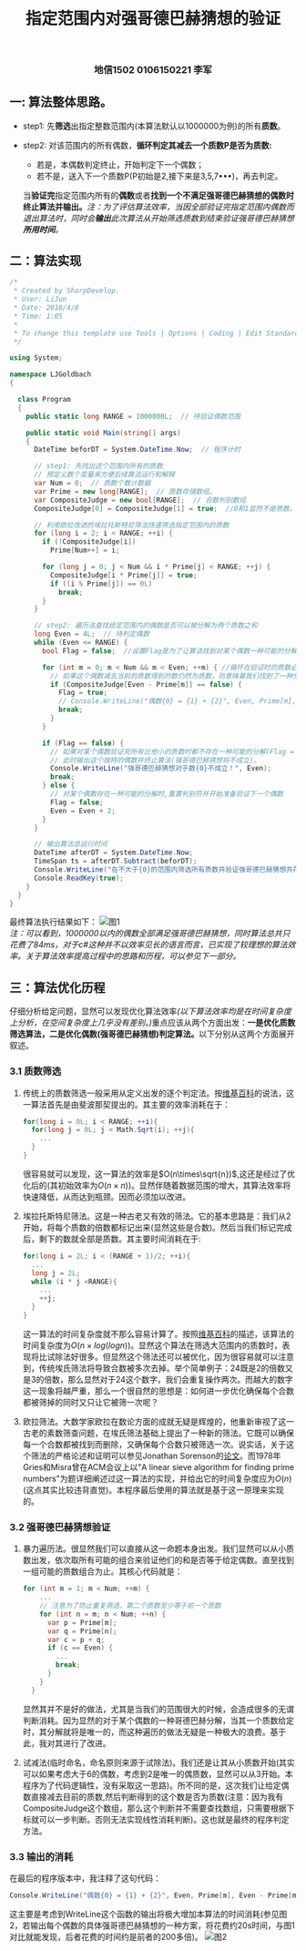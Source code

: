 <h1><center>指定范围内对强哥德巴赫猜想的验证</center></h1>
<br>
<h3><center>地信1502    0106150221    李军</center></h3>



<h2>一: 算法整体思路。</h2>

+ step1: 先<strong>筛选</strong>出指定整数范围内(本算法默认以1000000为例)的所有<strong>质数</strong>。
+ step2: 对该范围内的所有偶数，<strong>循环判定其减去一个质数P是否为质数:</strong>
  + 若是，本偶数判定终止，开始判定下一个偶数；
  + 若不是，送入下一个质数P(P初始是2,接下来是3,5,7•••)，再去判定。

  当<strong>验证完</strong>指定范围内所有的<strong>偶数</strong>或者<strong>找到一个不满足强哥德巴赫猜想的偶数时终止算法并输出。</strong><em>注：为了评估算法效率，当因全部验证完指定范围内偶数而退出算法时，同时会<strong>输出</strong>此次算法从开始筛选质数到结束验证强哥德巴赫猜想<strong>所用时间</strong>。</em>



<h2>二：算法实现</h2>

```csharp
/*
 * Created by SharpDevelop.
 * User: LiJun
 * Date: 2018/4/8
 * Time: 1:05
 *
 * To change this template use Tools | Options | Coding | Edit Standard Headers.
 */

using System;

namespace LJGoldbach
{

  class Program
  {
    public static long RANGE = 1000000L;  // 待验证偶数范围

    public static void Main(string[] args)
    {
      DateTime beforDT = System.DateTime.Now;  // 程序计时

      // step1: 先找出这个范围内所有的质数
      // 预定义数个变量来方便后续算法运行和解释
      var Num = 0;  // 质数个数计数器
      var Prime = new long[RANGE];  // 质数存储数组。
      var CompositeJudge = new bool[RANGE];  // 合数判别数组
      CompositeJudge[0] = CompositeJudge[1] = true;  //0和1显然不是质数，故他们的合数判别数组对应值为true。

      // 利用欧拉改进的埃拉托斯特尼筛法快速筛选指定范围内的质数
      for (long i = 2; i < RANGE; ++i) {
        if (!CompositeJudge[i])
          Prime[Num++] = i;

        for (long j = 0; j < Num && i * Prime[j] < RANGE; ++j) {
          CompositeJudge[i * Prime[j]] = true;
          if ((i % Prime[j]) == 0L)
            break;
        }
      }

      // step2: 遍历法查找给定范围内的偶数是否可以被分解为两个质数之和
      long Even = 4L;  // 待判定偶数
      while (Even <= RANGE) {
        bool Flag = false;	//设置Flag是为了让算法找到对某个偶数一种可能的分解就停止，从而加快判别效率。

        for (int m = 0; m < Num && m < Even; ++m) { //循环在验证时的质数必须存在且小于给定的偶数
          // 如果这个偶数减去当前的质数得到的数仍然为质数，则意味着我们找到了一种分解
          if (CompositeJudge[Even - Prime[m]] == false) {
            Flag = true;
            // Console.WriteLine("偶数{0} = {1} + {2}", Even, Prime[m], Even - Prime[m]);
            break;
          }
        }

        if (Flag == false) {
          // 如果对某个偶数验证完所有比他小的质数时都不存在一种可能的分解(Flag = false);
          // 此时输出这个独特的偶数并终止算法(强哥德巴赫猜想将不成立)。
          Console.WriteLine("强哥德巴赫猜想对于数{0}不成立！", Even);
          break;
        } else {
          // 对某个偶数存在一种可能的分解时,重置判别符并开始准备验证下一个偶数
          Flag = false;
          Even = Even + 2;
        }
      }

      // 输出算法总运行时间
      DateTime afterDT = System.DateTime.Now;
      TimeSpan ts = afterDT.Subtract(beforDT);
      Console.WriteLine("在不大于{0}的范围内筛选所有质数并验证强哥德巴赫猜想共花费{1}ms.", RANGE, ts.TotalMilliseconds);
      Console.ReadKey(true);
    }
  }
}

```
最终算法执行结果如下：
![](result1.png "图1") <br>
<em>注：可以看到，1000000以内的偶数全部满足强哥德巴赫猜想，同时算法总共只花费了84ms，对于c#这种并不以效率见长的语言而言，已实现了较理想的算法效率。关于算法效率提高过程中的思路和历程，可以参见下一部分。</em>



<h2>三：算法优化历程</h3>
仔细分析给定问题，显然可以发现优化算法效率<em>(以下算法效率均是在时间复杂度上分析，在空间复杂度上几乎没有差别。)</em>重点应该从两个方面出发：<strong>一是优化质数筛选算法，二是优化偶数(强哥德巴赫猜想)判定算法。</strong>以下分别从这两个方面展开叙述。

<h3>3.1 质数筛选</h3>

1. 传统上的质数筛选一般采用从定义出发的逐个判定法。按[维基百科](https://zh.wikipedia.org/wiki/%E8%AF%95%E9%99%A4%E6%B3%95 "试除法")的说法，这一算法首先是由斐波那契提出的。其主要的效率消耗在于：
    ```csharp
    for(long i = 0L; i < RANGE; ++i){
      for(long j = 0L; j < Math.Sqrt(i); ++j){
        ...
      }
    }
    ```
    很容易就可以发现，这一算法的效率是$O(n\times\sqrt{n})$,这还是经过了优化后的(其初始效率为$O(n\times n)$)。显然伴随着数据范围的增大，其算法效率将快速降低，从而达到瓶颈。因而必须加以改进。

2. 埃拉托斯特尼筛法。这是一种古老又有效的筛法。它的基本思路是：我们从2开始，将每个质数的倍数都标记出来(显然这些是合数)。然后当我们标记完成后，剩下的数就全部是质数。其主要时间消耗在于:
    ```csharp
    for(long i = 2L; i < (RANGE + 1)/2; ++i){
      ...
      long j = 2L;
      while (i * j <RANGE){
        ...
        ++j;
      }
    }
    ```
    这一算法的时间复杂度就不那么容易计算了。按照[维基百科](https://en.wikipedia.org/wiki/Sieve_of_Eratosthenes "Sieve of Eratosthenes")的描述，该算法的时间复杂度为$O(n\times log({log{n}}))$。显然这个算法在筛选大范围内的质数时，表现将比试除法好很多。但显然这个筛法还可以被优化，因为很容易就可以注意到，传统埃氏筛法将导致合数被多次去掉。举个简单例子：24既是2的倍数又是3的倍数，那么显然对于24这个数字，我们会重复操作两次。而越大的数字这一现象将越严重，那么一个很自然的思想是：如何进一步优化确保每个合数都被筛掉的同时又只让它被筛一次呢？

3. 欧拉筛法。大数学家欧拉在数论方面的成就无疑是辉煌的，他重新审视了这一古老的素数筛查问题，在埃氏筛法基础上提出了一种新的筛法。它既可以确保每一个合数都被找到而删除，又确保每个合数只被筛选一次。说实话，关于这个筛法的严格论述和证明可以参见Jonathan Sorenson的[论文](http://research.cs.wisc.edu/techreports/1990/TR909.pdf "An Introduction to Prime Number Sieves")。而1978年Gries和Misra曾在ACM会议上以"A linear sieve algorithm for finding prime numbers"为题详细阐述过这一算法的实现，并给出它的时间复杂度应为$O(n)$(这点其实比较违背直觉)。本程序最后使用的算法就是基于这一原理来实现的。

<h3>3.2 强哥德巴赫猜想验证</h3>

1. 暴力遍历法。很显然我们可以直接从这一命题本身出发。我们显然可以从小质数出发，依次取所有可能的组合来验证他们的和是否等于给定偶数。直至找到一组可能的质数组合为止。其核心代码就是：

    ```csharp
    for (int m = 1; m < Num; ++m) {
        ...
        // 注意为了防止重复筛选，第二个质数至少等于前一个质数
        for (int n = m; n < Num; ++n) {
          var p = Prime[m];
          var q = Prime[n];
          var c = p + q;
          if (c == Even) {
            ...
            break;
          }
        }
      }
    ```
    显然其并不是好的做法，尤其是当我们的范围很大的时候，会造成很多的无谓判断消耗。因为显然的对于某个偶数的一种哥德巴赫分解，当其一个质数给定时，其分解就将是唯一的，而这种遍历的做法无疑是一种极大的浪费。基于此，我对其进行了改进。

2. 试减法(临时命名，命名原则来源于试除法)。我们还是让其从小质数开始(其实可以如果考虑大于6的偶数，考虑到2是唯一的偶质数，显然可以从3开始。本程序为了代码逻辑性，没有采取这一思路)。所不同的是，这次我们让给定偶数直接减去目前的质数,然后判断得到的这个数是否为质数(注意：因为我有CompositeJudge这个数组，那么这个判断并不需要查找数组，只需要根据下标就可以一步判断。否则无法实现线性消耗判断)。这也就是最终的程序判定方法。

<h3>3.3 输出的消耗</h3>
在最后的程序版本中，我注释了这句代码：

```csharp
Console.WriteLine("偶数{0} = {1} + {2}", Even, Prime[m], Even - Prime[m]);
```
这主要是考虑到WriteLine这个函数的输出将极大增加本算法的时间消耗(参见图2，若输出每个偶数的具体强哥德巴赫猜想的一种方案，将花费约20s时间，与图1对比就能发现，后者花费的时间约是前者的200多倍)。
![](result2.png "图2")
